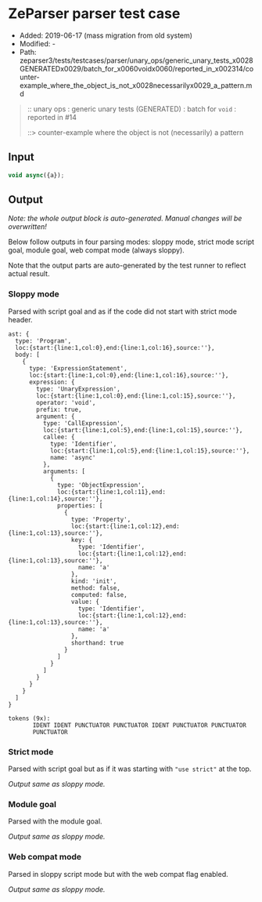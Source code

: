# ZeParser parser test case

- Added: 2019-06-17 (mass migration from old system)
- Modified: -
- Path: zeparser3/tests/testcases/parser/unary_ops/generic_unary_tests_x0028GENERATEDx0029/batch_for_x0060voidx0060/reported_in_x002314/counter-example_where_the_object_is_not_x0028necessarilyx0029_a_pattern.md

> :: unary ops : generic unary tests (GENERATED) : batch for `void` : reported in #14
>
> ::> counter-example where the object is not (necessarily) a pattern

## Input

`````js
void async({a});
`````

## Output

_Note: the whole output block is auto-generated. Manual changes will be overwritten!_

Below follow outputs in four parsing modes: sloppy mode, strict mode script goal, module goal, web compat mode (always sloppy).

Note that the output parts are auto-generated by the test runner to reflect actual result.

### Sloppy mode

Parsed with script goal and as if the code did not start with strict mode header.

`````
ast: {
  type: 'Program',
  loc:{start:{line:1,col:0},end:{line:1,col:16},source:''},
  body: [
    {
      type: 'ExpressionStatement',
      loc:{start:{line:1,col:0},end:{line:1,col:16},source:''},
      expression: {
        type: 'UnaryExpression',
        loc:{start:{line:1,col:0},end:{line:1,col:15},source:''},
        operator: 'void',
        prefix: true,
        argument: {
          type: 'CallExpression',
          loc:{start:{line:1,col:5},end:{line:1,col:15},source:''},
          callee: {
            type: 'Identifier',
            loc:{start:{line:1,col:5},end:{line:1,col:15},source:''},
            name: 'async'
          },
          arguments: [
            {
              type: 'ObjectExpression',
              loc:{start:{line:1,col:11},end:{line:1,col:14},source:''},
              properties: [
                {
                  type: 'Property',
                  loc:{start:{line:1,col:12},end:{line:1,col:13},source:''},
                  key: {
                    type: 'Identifier',
                    loc:{start:{line:1,col:12},end:{line:1,col:13},source:''},
                    name: 'a'
                  },
                  kind: 'init',
                  method: false,
                  computed: false,
                  value: {
                    type: 'Identifier',
                    loc:{start:{line:1,col:12},end:{line:1,col:13},source:''},
                    name: 'a'
                  },
                  shorthand: true
                }
              ]
            }
          ]
        }
      }
    }
  ]
}

tokens (9x):
       IDENT IDENT PUNCTUATOR PUNCTUATOR IDENT PUNCTUATOR PUNCTUATOR
       PUNCTUATOR
`````

### Strict mode

Parsed with script goal but as if it was starting with `"use strict"` at the top.

_Output same as sloppy mode._

### Module goal

Parsed with the module goal.

_Output same as sloppy mode._

### Web compat mode

Parsed in sloppy script mode but with the web compat flag enabled.

_Output same as sloppy mode._
